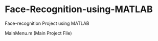 # Face-Recognition-using-MATLAB
Face-recognition Project using MATLAB

MainMenu.m (Main Project File) 
